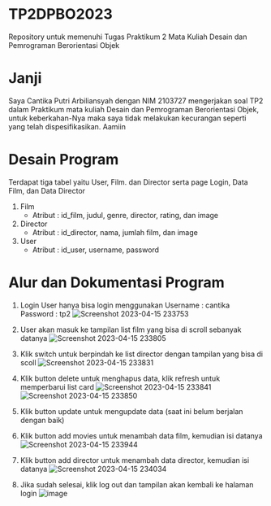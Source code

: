 # TP2DPBO2023
Repository untuk memenuhi Tugas Praktikum 2 Mata Kuliah Desain dan Pemrograman Berorientasi Objek

# Janji
Saya Cantika Putri Arbiliansyah dengan NIM 2103727 mengerjakan soal TP2 dalam Praktikum mata kuliah Desain dan Pemrograman Berorientasi Objek, untuk keberkahan-Nya maka saya tidak melakukan kecurangan seperti yang telah dispesifikasikan. Aamiin

# Desain Program
Terdapat tiga tabel yaitu User, Film. dan Director serta page Login, Data Film, dan Data Director
1. Film
   - Atribut : id_film, judul, genre, director, rating, dan image
2. Director
   - Atribut : id_director, nama, jumlah film, dan image
3. User
   - Atribut : id_user, username, password
   
# Alur dan Dokumentasi Program
1. Login
User hanya bisa login menggunakan
Username : cantika
Password : tp2
![Screenshot 2023-04-15 233753](https://user-images.githubusercontent.com/85111014/232238849-5939f798-2663-4de9-9f78-c11d38fa2056.png)

2. User akan masuk ke tampilan list film yang bisa di scroll sebanyak datanya
![Screenshot 2023-04-15 233805](https://user-images.githubusercontent.com/85111014/232238889-be4a6bd3-7576-49df-b68f-ce5a3ad7a9cd.png)

3. Klik switch untuk berpindah ke list director dengan tampilan yang bisa di scoll 
![Screenshot 2023-04-15 233831](https://user-images.githubusercontent.com/85111014/232238921-7077cea8-4c17-494b-a500-aa914a392415.png)

4. Klik button delete untuk menghapus data, klik refresh untuk memperbarui list card
![Screenshot 2023-04-15 233841](https://user-images.githubusercontent.com/85111014/232238957-b2d7bbac-9c22-43d0-9bcd-52babd2bd2cb.png)![Screenshot 2023-04-15 233850](https://user-images.githubusercontent.com/85111014/232238971-f4b161c2-86a4-46e9-baaa-22cad57582ba.png)

5. Klik button update untuk mengupdate data (saat ini belum berjalan dengan baik)
6. Klik button add movies untuk menambah data film, kemudian isi datanya
![Screenshot 2023-04-15 233944](https://user-images.githubusercontent.com/85111014/232239014-adc5c1a8-9906-441e-a3ff-00900ea3003d.png)

7. Klik button add director untuk menambah data director, kemudian isi datanya
![Screenshot 2023-04-15 234034](https://user-images.githubusercontent.com/85111014/232239047-a9dbcc10-a477-4c91-863d-32244e9dab75.png)

8. Jika sudah selesai, klik log out dan tampilan akan kembali ke halaman login
![image](https://user-images.githubusercontent.com/85111014/232239072-0eceaa1a-5307-4a2c-a359-e4ccda9446ae.png)

